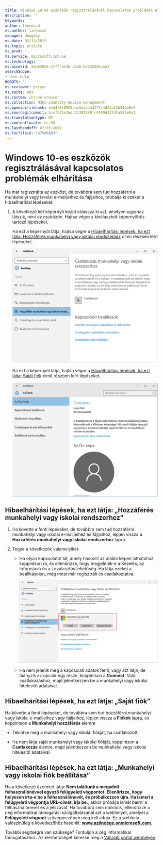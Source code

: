 ```yaml
---
title: Windows 10-es eszközök regisztrálásával kapcsolatos problémák elhárítása | Microsoft Docs
description: ''
keywords: ''
author: lenewsad
ms.author: lanewsad
manager: dougeby
ms.date: 03/11/2019
ms.topic: article
ms.prod: ''
ms.service: microsoft-intune
ms.technology: ''
ms.assetid: 4ab630b6-47ff-443b-a2a5-be23388bcea7
searchScope:
- User help
ROBOTS: ''
ms.reviewer: priyar
ms.suite: ems
ms.custom: intune-enduser
ms.collection: M365-identity-device-management
ms.openlocfilehash: bbd4f8f0925aac5aada44277c4d21a71b412e0e7
ms.sourcegitcommit: bccfbf1e3bdc31382189fc4489d337d1a554e6a1
ms.translationtype: MT
ms.contentlocale: hu-HU
ms.lasthandoff: 07/03/2019
ms.locfileid: "67546683"
---
```

# <a name="troubleshoot-your-windows-10-device-enrollment"></a>Windows 10-es eszközök regisztrálásával kapcsolatos problémák elhárítása
Ha már regisztrálta az eszközt, de továbbra sem tud hozzáférni a munkahelyi vagy iskolai e-mailjeihez és fájljaihoz, próbálja ki ezeket a hibaelhárítási lépéseket.  

1. A következő két képernyő közül válassza ki azt, amelyen ugyanaz látszik, mint az eszközön. Hajtsa végre a kiválasztott képernyőhöz tartozó lépéseket.

    Ha ezt a képernyőt látja, hajtsa végre a [Hibaelhárítási lépések, ha ezt látja: Hozzáférés munkahelyi vagy iskolai rendszerhez](#troubleshooting-steps-to-follow-if-you-see-access-work-or-school) című részben leírt lépéseket.

    ![settings-accounts-access-work-or-school](./media/w10-enroll-rs1-connect-to-work-or-school.png)

    Ha ezt a képernyőt látja, hajtsa végre a [Hibaelhárítási lépések, ha ezt látja: Saját fiók](#troubleshooting-steps-to-follow-if-you-see-your-account) című részben leírt lépéseket.

    ![settings-accounts-your-account](./media/W10-enroll-2-accounts-your-account.png)

## <a name="troubleshooting-steps-to-follow-if-you-see-access-work-or-school"></a>Hibaelhárítási lépések, ha ezt látja: „Hozzáférés munkahelyi vagy iskolai rendszerhez”

1. Ha követte a fenti lépéseket, de továbbra sem tud hozzáférni munkahelyi vagy iskolai e-mailjeihez és fájljaihoz, lépjen vissza a **Hozzáférés munkahelyi vagy iskolai rendszerhez** lapra.

2. Tegye a következők valamelyikét:

   - Ha olyan kapcsolatot lát, amely hasonlít az alábbi képen láthatóhoz, koppintson rá, és ellenőrizze, hogy megjelenik-e a Kezelés, az Információ és a Leválasztás lehetőség. Ha látja ezeket a beállításokat, még most már regisztrált és csatlakoztatva.

     ![validate-successful-enrollment](./media/w10-enroll-rs1-validate-successful-enrollment.png)

   - Ha nem jelenik meg a kapcsolati adatok fenti, vagy azt látja, de hiányzik az opciók egy része, koppintson a **Connect**. Való csatlakozáshoz, majd jelentkezzen be a munkahelyi vagy iskolai hitelesítő adataival.  

## <a name="troubleshooting-steps-to-follow-if-you-see-your-account"></a>Hibaelhárítási lépések, ha ezt látja: „Saját fiók”

Ha követte a fenti lépéseket, de továbbra sem tud hozzáférni munkahelyi vagy iskolai e-mailjeihez vagy fájljaihoz, lépjen vissza a **Fiókok** lapra, és koppintson a **Munkahelyi hozzáférés** elemre.

- Tekintse meg a munkahelyi vagy iskolai fiókját, ha csatlakozott.  

- Ha nem látja saját munkahelyi vagy iskolai fiókját, koppintson a **Csatlakozás** elemre, majd jelentkezzen be munkahelyi vagy iskolai hitelesítő adataival.

## <a name="troubleshooting-steps-to-follow-if-you-see-set-up-a-work-or-school-account"></a>Hibaelhárítási lépések, ha ezt látja: „Munkahelyi vagy iskolai fiók beállítása”

Ha a következő üzenetet látja:  <strong>Nem találtunk a megadott felhasználónévvel egyező felügyeleti végpontot. Ellenőrizze, hogy helyesen írta-e be a felhasználónevét, és próbálkozzon újra. Ha ismeri a felügyeleti végpontja URL-címét, írja be.</strong>, akkor próbálja ismét beírni a felhasználónevét és a jelszavát. Ha továbbra sem működik, ellenőrizze a cég informatikai támogatási szolgáltatásánál azt a webhelyet, amelyet a <strong>Felügyeleti végpont</strong> szövegmezőben meg kell adnia. Ez a webhely valószínűleg a következőhöz hasonlít: <strong>www.azöncége.onmicrosoft.com</strong>.

További segítségre van szüksége? Forduljon a cég informatikai támogatásához. Az elérhetőségét keresse meg a [Vállalati portál webhelyén](https://go.microsoft.com/fwlink/?linkid=2010980).
